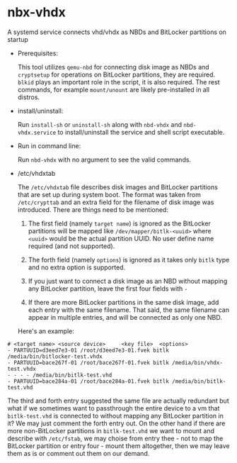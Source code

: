 # nbx-vhdx
A systemd service connects vhd/vhdx as NBDs and BitLocker partitions on startup

* Prerequisites: 

  This tool utilizes `qemu-nbd` for connecting disk image as NBDs and `cryptsetup` for operations on BitLocker partitions, they are required. `blkid` plays an important role in the script, it is also required. The rest commands, for example `mount/unount` are likely pre-installed in all distros. 

* install/uninstall: 

  Run `install-sh` or `uninstall-sh` along with `nbd-vhdx` and `nbd-vhdx.service` to install/uninstall the service and shell script executable. 
  
* Run in command line: 

  Run `nbd-vhdx` with no argument to see the valid commands. 
  
* /etc/vhdxtab

  The `/etc/vhdxtab` file describes disk images and BitLocker partitions that are set up during system boot. The format was taken from `/etc/crypttab` and an extra field for the filename of disk image was introduced. There are things need to be mentioned: 

  1. The first field (namely `target name`) is ignored as the BitLocker partitions will be mapped like `/dev/mapper/bitlk-<uuid>` where `<uuid>` would be the actual partition UUID. No user define name required (and not supported). 

  2. The forth field (namely `options`) is ignored as it takes only `bitlk` type and no extra option is supported. 

  3. If you just want to connect a disk image as an NBD without mapping any BitLocker partition, leave the first four fields with `-`

  4. If there are more BitLocker partitions in the same disk image, add each entry with the same filename. That said, the same filename can appear in multiple entries, and will be connected as only one NBD. 

  Here's an example: 
```
# <target name>	<source device>		<key file>	<options>
- PARTUUID=d3eed7e3-01 /root/d3eed7e3-01.fvek bitlk /media/bin/bitlocker-test.vhdx
- PARTUUID=bace267f-01 /root/bace267f-01.fvek bitlk /media/bin/vhdx-test.vhdx
- - - - /media/bin/bitlk-test.vhd
- PARTUUID=bace284a-01 /root/bace284a-01.fvek bitlk /media/bin/bitlk-test.vhd
```
  The third and forth entry suggested the same file are actually redundant but what if we sometimes want to passthrough the entire device to a vm that `bitlk-test.vhd` is connected to without mapping any BitLocker partition in it? We may just comment the forth entry out. On the other hand if there are more non-BitLocker partitions in `bitlk-test.vhd` we want to mount and describe with `/etc/fstab`, we may choise from entry thee - not to map the BitLocker partition or entry four - mount them altogether, then we may leave them as is or comment out them on our demand. 

